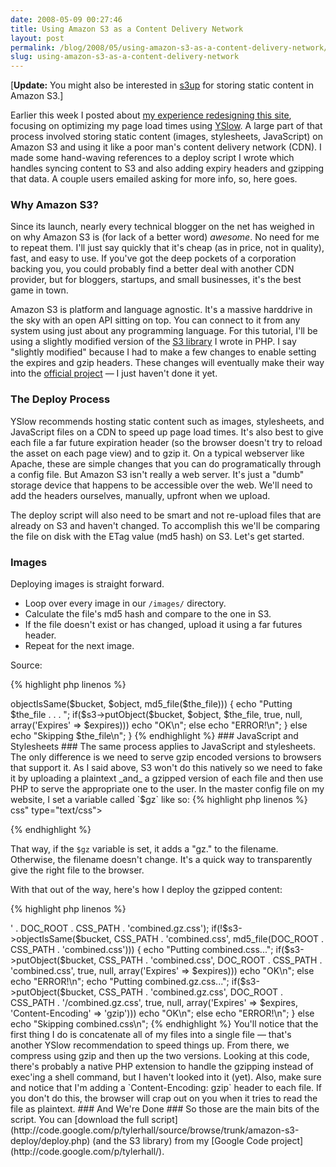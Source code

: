 ```yaml
---
date: 2008-05-09 00:27:46
title: Using Amazon S3 as a Content Delivery Network
layout: post
permalink: /blog/2008/05/using-amazon-s3-as-a-content-delivery-network/index.html
slug: using-amazon-s3-as-a-content-delivery-network
---
```

\[**Update:** You might also be interested in [s3up](http://clickontyler.com/blog/2009/02/serving-static-content-on-amazon-s3-with-s3up/) for storing static content in Amazon S3.\]

Earlier this week I posted about [my experience redesigning this site](http://clickontyler.com/blog/2008/05/building-a-better-website-with-yahoo/), focusing on optimizing my page load times using [YSlow](http://developer.yahoo.com/yslow/). A large part of that process involved storing static content (images, stylesheets, JavaScript) on Amazon S3 and using it like a poor man's content delivery network (CDN). I made some hand-waving references to a deploy script I wrote which handles syncing content to S3 and also adding expiry headers and gzipping that data. A couple users emailed asking for more info, so, here goes.

### Why Amazon S3? ###

Since its launch, nearly every technical blogger on the net has weighed in on why Amazon S3 is (for lack of a better word) _awesome_. No need for me to repeat them. I'll just say quickly that it's cheap (as in price, not in quality), fast, and easy to use. If you've got the deep pockets of a corporation backing you, you could probably find a better deal with another CDN provider, but for bloggers, startups, and small businesses, it's the best game in town.

Amazon S3 is platform and language agnostic. It's a massive harddrive in the sky with an open API sitting on top. You can connect to it from any system using just about any programming language. For this tutorial, I'll be using a slightly modified version of the [S3 library](/amazon-php-aws/) I wrote in PHP. I say "slightly modified" because I had to make a few changes to enable setting the expires and gzip headers. These changes will eventually make their way into the [official project](http://code.google.com/p/php-aws/) &mdash; I just haven't done it yet.

### The Deploy Process ###

YSlow recommends hosting static content such as images, stylesheets, and JavaScript files on a CDN to speed up page load times. It's also best to give each file a far future expiration header (so the browser doesn't try to reload the asset on each page view) and to gzip it. On a typical webserver like Apache, these are simple changes that you can do programatically through a config file. But Amazon S3 isn't really a web server. It's just a "dumb" storage device that happens to be accessible over the web. We'll need to add the headers ourselves, manually, upfront when we upload.

The deploy script will also need to be smart and not re-upload files that are already on S3 and haven't changed. To accomplish this we'll be comparing the file on disk with the ETag value (md5 hash) on S3. Let's get started.

### Images ###

Deploying images is straight forward.

 * Loop over every image in our `/images/` directory.
 * Calculate the file's md5 hash and compare to the one in S3.
 * If the file doesn't exist or has changed, upload it using a far futures header.
 * Repeat for the next image.

Source:

{% highlight php linenos %}
<?PHP
    $files = scandir(DOC_ROOT . IMG_PATH);
    foreach($files as $fn)
    {
        if(!in_array(substr($fn, -3), array('jpg', 'png', 'gif'))) continue;
        $object   = IMG_PATH . $fn;
        $the_file = DOC_ROOT . IMG_PATH . $fn;
        // Only upload if the file is different
        if(!$s3->objectIsSame($bucket, $object, md5_file($the_file)))
        {
            echo "Putting $the_file . . . ";
            if($s3->putObject($bucket, $object, $the_file, true, null, array('Expires' => $expires)))
                echo "OK\n";
            else
                echo "ERROR!\n";
        }
        else
            echo "Skipping $the_file\n";
    }
{% endhighlight %}

### JavaScript and Stylesheets ###

The same process applies to JavaScript and stylesheets. The only difference is we need to serve gzip encoded versions to browsers that support it. As I said above, S3 won't do this natively so we need to fake it by uploading a plaintext _and_ a gzipped version of each file and then use PHP to serve the appropriate one to the user.

In the master config file on my website, I set a variable called `$gz` like so:

{% highlight php linenos %}
<?PHP
    $gz  = strpos($_SERVER['HTTP_ACCEPT_ENCODING'], 'gzip') !== false ? 'gz.' : '';
{% endhighlight %}

That snippet detects if the user's browser supports gzip encoding and sets the variable appropriately. Then, throughout the site, I link to all of my JavaScript and CSS files like this:

{% highlight html linenos %}
    <link rel="stylesheet" href="http://cdn.tyler.fm/css/main.<?PHP echo $gz;?>css" type="text/css">
{% endhighlight %}

That way, if the `$gz` variable is set, it adds a "gz." to the filename. Otherwise, the filename doesn't change. It's a quick way to transparently give the right file to the browser.

With that out of the way, here's how I deploy the gzipped content:

{% highlight php linenos %}
<?PHP
    // List your stylesheets here for concatenation...
    $css  = file_get_contents(DOC_ROOT . CSS_PATH . 'reset-fonts-grids.css') . "\n\n";
    $css .= file_get_contents(DOC_ROOT . CSS_PATH . 'screen.css') . "\n\n";
    $css .= file_get_contents(DOC_ROOT . CSS_PATH . 'jquery.lightbox.css') . "\n\n";
    $css .= file_get_contents(DOC_ROOT . CSS_PATH . 'syntax.css') . "\n\n";
    file_put_contents(DOC_ROOT . CSS_PATH . 'combined.css', $css);
    shell_exec('gzip -c ' . DOC_ROOT . CSS_PATH . 'combined.css > ' . DOC_ROOT . CSS_PATH . 'combined.gz.css');
    if(!$s3->objectIsSame($bucket, CSS_PATH . 'combined.css', md5_file(DOC_ROOT . CSS_PATH . 'combined.css')))
    {
        echo "Putting combined.css...";
        if($s3->putObject($bucket, CSS_PATH . 'combined.css', DOC_ROOT . CSS_PATH . 'combined.css', true, null, array('Expires' => $expires)))
            echo "OK\n";
        else
            echo "ERROR!\n";

        echo "Putting combined.gz.css...";
        if($s3->putObject($bucket, CSS_PATH . 'combined.gz.css', DOC_ROOT . CSS_PATH . '/combined.gz.css', true, null, array('Expires' => $expires, 'Content-Encoding' => 'gzip')))
            echo "OK\n";
        else
            echo "ERROR!\n";
    }
    else
        echo "Skipping combined.css\n";
{% endhighlight %}

You'll notice that the first thing I do is concatenate all of my files into a single file &mdash; that's another YSlow recommendation to speed things up. From there, we compress using gzip and then up the two versions. Looking at this code, there's probably a native PHP extension to handle the gzipping instead of exec'ing a shell command, but I haven't looked into it (yet).

Also, make sure and notice that I'm adding a `Content-Encoding: gzip` header to each file. If you don't do this, the browser will crap out on you when it tries to read the file as plaintext.

### And We're Done ###

So those are the main bits of the script. You can [download the full script](http://code.google.com/p/tylerhall/source/browse/trunk/amazon-s3-deploy/deploy.php) (and the S3 library) from my [Google Code project](http://code.google.com/p/tylerhall/).